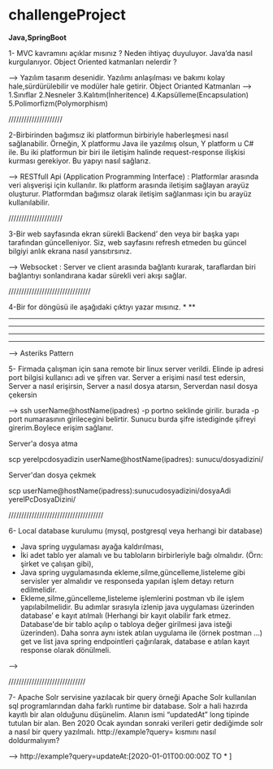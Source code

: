# challengeProject
 **Java,SpringBoot**

 1- MVC kavramını açıklar mısınız ? Neden ihtiyaç duyuluyor. Java’da nasıl kurgulanıyor. 
Object Oriented katmanları nelerdir ?

--> Yazılım tasarım desenidir. Yazılımı anlaşılması ve bakımı kolay hale,sürdürülebilir ve modüler hale getirir.
Object Orianted Katmanları -->
1.Sınıflar
2.Nesneler
3.Kalıtım(İnheritence)
4.Kapsülleme(Encapsulation)
5.Polimorfizm(Polymorphism)

/////////////////////

2-Birbirinden bağımsız iki platformun birbiriyle haberleşmesi nasıl sağlanabilir. Örneğin, X 
platformu Java ile yazılmış olsun, Y platform u C# ile. Bu iki platformun bir biri ile iletişim 
halinde request-response ilişkisi kurması gerekiyor. Bu yapıyı nasıl sağlarız.

--> RESTfull Api (Application Programming Interface) : Platformlar arasında veri alışverişi için kullanılır. Ikı platform arasında iletişim sağlayan arayüz oluşturur.
Platformdan bağımsız olarak iletişim sağlanması için bu arayüz kullanılabilir.

/////////////////////

3-Bir web sayfasında ekran sürekli Backend’ den veya bir başka yapı tarafından 
güncelleniyor. Siz, web sayfasını refresh etmeden bu güncel bilgiyi anlık ekrana nasıl 
yansıtırsınız.

--> Websocket : Server ve client arasında bağlantı kurarak, taraflardan biri bağlantıyı sonlandırana kadar sürekli veri akışı sağlar.


////////////////////////////////

4-Bir for döngüsü ile aşağıdaki çıktıyı yazar mısınız.
*
**
****
******
********
**********

--> Asteriks Pattern



5- Firmada çalışman için sana remote bir linux server verildi. Elinde ip adresi port bilgisi 
kullanıcı adi ve şifren var. Server a erişimi nasıl test edersin, Server a nasıl erişirsin, Server a 
nasıl dosya atarsın, Serverdan nasıl dosya çekersin

--> ssh userName@hostName(ipadres) -p portno seklinde girilir. burada -p port numarasının girilecegini belirtir.
Sunucu burda şifre istediginde şifreyi girerim.Boylece erişim sağlanır.

Server'a dosya atma

scp yerelpcdosyadizin userName@hostName(ipadres): sunucu/dosyadizini/ 

Server'dan dosya çekmek

scp userName@hostName(ipadress):sunucudosyadizini/dosyaAdi yerelPcDosyaDizini/

/////////////////////////////////////

6- Local database kurulumu (mysql, postgresql veya herhangi bir database)
- Java spring uygulaması ayağa kaldırılması,
- İki adet tablo yer alamalı ve bu tabloların birbirleriyle bağı olmalıdır. (Örn: şirket ve çalışan 
gibi),
- Java spring uygulamasında ekleme,silme,güncelleme,listeleme gibi servisler yer almalıdır ve 
responseda yapılan işlem detayı return edilmelidir.
- Ekleme,silme,güncelleme,listeleme işlemlerini postman vb ile işlem yapılabilmelidir.
Bu adımlar sırasıyla izlenip java uygulaması üzerinden database’ e kayıt atılmalı (Herhangi 
bir kayıt olabilir fark etmez. Database'de bir tablo açılıp o tabloya değer girilmesi java isteği 
üzerinden). Daha sonra aynı istek atılan uygulama ile (örnek postman ...) get ve list java 
spring endpointleri çağırılarak, database e atılan kayıt response olarak dönülmeli.

-->

//////////////////////////////

7- Apache Solr servisine yazılacak bir query örneği Apache Solr kullanılan sql 
programlarından daha farklı runtime bir database. Solr a hali hazırda kayıtlı bir alan olduğunu 
düşünelim. Alanın ismi “updatedAt” long tipinde tutulan bir alan. Ben 2020 Ocak ayından 
sonraki verileri getir dediğimde solr a nasıl bir query yazılmalı. http://example?query=
kısmını nasıl doldurmalıyım?

--> http://example?query=updateAt:[2020-01-01T00:00:00Z TO * ]

